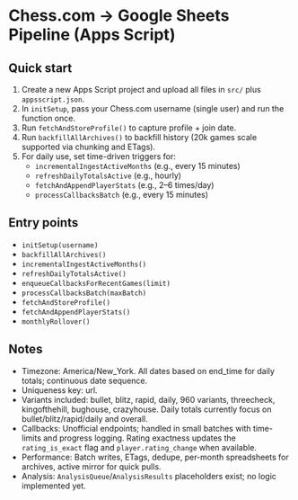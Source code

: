 # Chess.com → Google Sheets Pipeline (Apps Script)

## Quick start

1. Create a new Apps Script project and upload all files in `src/` plus `appsscript.json`.
2. In `initSetup`, pass your Chess.com username (single user) and run the function once.
3. Run `fetchAndStoreProfile()` to capture profile + join date.
4. Run `backfillAllArchives()` to backfill history (20k games scale supported via chunking and ETags).
5. For daily use, set time-driven triggers for:
   - `incrementalIngestActiveMonths` (e.g., every 15 minutes)
   - `refreshDailyTotalsActive` (e.g., hourly)
   - `fetchAndAppendPlayerStats` (e.g., 2–6 times/day)
   - `processCallbacksBatch` (e.g., every 15 minutes)

## Entry points
- `initSetup(username)`
- `backfillAllArchives()`
- `incrementalIngestActiveMonths()`
- `refreshDailyTotalsActive()`
- `enqueueCallbacksForRecentGames(limit)`
- `processCallbacksBatch(maxBatch)`
- `fetchAndStoreProfile()`
- `fetchAndAppendPlayerStats()`
- `monthlyRollover()`

## Notes
- Timezone: America/New_York. All dates based on end_time for daily totals; continuous date sequence.
- Uniqueness key: url.
- Variants included: bullet, blitz, rapid, daily, 960 variants, threecheck, kingofthehill, bughouse, crazyhouse. Daily totals currently focus on bullet/blitz/rapid/daily and overall.
- Callbacks: Unofficial endpoints; handled in small batches with time-limits and progress logging. Rating exactness updates the `rating_is_exact` flag and `player.rating_change` when available.
- Performance: Batch writes, ETags, dedupe, per-month spreadsheets for archives, active mirror for quick pulls.
- Analysis: `AnalysisQueue`/`AnalysisResults` placeholders exist; no logic implemented yet.